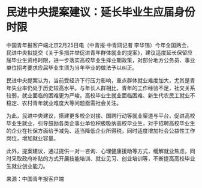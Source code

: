 # 民进中央提案建议：延长毕业生应届身份时限

中国青年报客户端北京2月25日电（中青报·中青网记者
李华锡）今年全国两会，民进中央拟提交《关于多措并举促进青年群体就业的提案》，建议适度延长保留应届毕业生资格时限，进一步落实高校毕业生择业期政策，对部分地方公务员、事业单位招考要求应届毕业生须为当年毕业的做法予以纠正。

民进中央提案认为，当前受经济下行压力影响，重点群体就业难度加大，尤其是青年失业率仍处于历史较高水平。与年长人群相比，青年的工作经验不足，社交关系较弱，就业面临的困难更为严峻。高校毕业生就业面临困难、新生代农民工就业不稳定、农村青年就业难度大等问题亟需社会关注。

为此，民进中央建议，搭建更多校企对接、国聘行动等就业渠道与平台，促进高校毕业生就业，引导鼓励各类企事业单位积极吸纳高校毕业生，对于招聘高校毕业生的企业在社保方面给予减免、适当降低企业所得税，同时适度增加社会公益性工作岗位，增加就业容量。

此外，提案建议，通过提供一对一咨询、心理健康援助等方式，缓解就业焦虑，同时采取政府补贴的方式开展技能培训、就业见习、创业培训等，不断提高高校毕业生就业创业能力。

来源：中国青年报客户端

